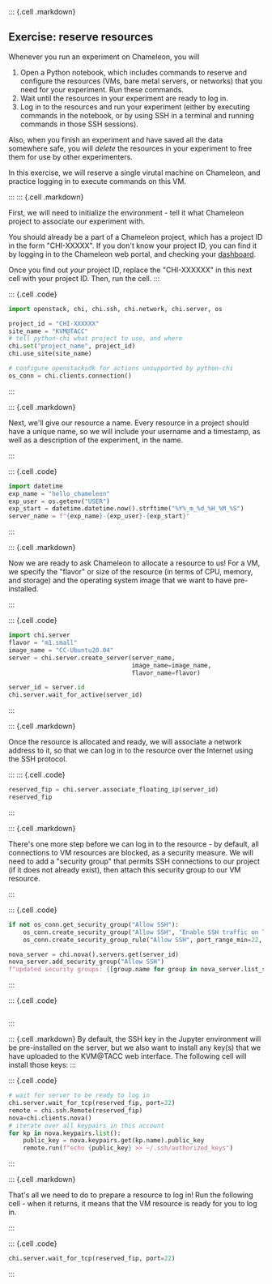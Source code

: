 

::: {.cell .markdown}
## Exercise: reserve resources

Whenever you run an experiment on Chameleon, you will

1. Open a Python notebook, which includes commands to reserve and configure the resources (VMs, bare metal servers, or networks) that you need for your experiment. Run these commands.
2. Wait until the resources in your experiment are ready to log in.
3. Log in to the resources and run your experiment (either by executing commands in the notebook, or by using SSH in a terminal and running commands in those SSH sessions).

Also, when you finish an experiment and have saved all the data somewhere safe, you will _delete_ the resources in your experiment to free them for use by other experimenters.

In this exercise, we will reserve a single virutal machine on Chameleon, and practice logging in to execute commands on this VM.

:::
::: {.cell .markdown}

First, we will need to initialize the environment - tell it what Chameleon project to associate our experiment with. 

You should already be a part of a Chameleon project, which has a project ID in the form "CHI-XXXXX". If you don't know your project ID, you can find it by logging in to the Chameleon web portal, and checking your [dashboard](https://chameleoncloud.org/user/dashboard/).

Once you find out *your* project ID, replace the "CHI-XXXXXX" in this next cell with your project ID. Then, run the cell.
:::

::: {.cell .code}
```python
import openstack, chi, chi.ssh, chi.network, chi.server, os

project_id = "CHI-XXXXXX"
site_name = "KVM@TACC"
# tell python-chi what project to use, and where
chi.set("project_name", project_id)  
chi.use_site(site_name)

# configure openstacksdk for actions unsupported by python-chi
os_conn = chi.clients.connection()
```
:::

::: {.cell .markdown}

Next, we'll give our resource a name. Every resource in a project should have a unique name, so we will include your username and a timestamp, as well as a description of the experiment, in the name.

:::

::: {.cell .code}
```python
import datetime
exp_name = "hello_chameleon"
exp_user = os.getenv("USER")
exp_start = datetime.datetime.now().strftime("%Y%_m_%d_%H_%M_%S")
server_name = f"{exp_name}-{exp_user}-{exp_start}"
```
:::


::: {.cell .markdown}

Now we are ready to ask Chameleon to allocate a resource to us! For a VM, we specify the "flavor" or size of the resource (in terms of CPU, memory, and storage) and the operating system image that we want to have pre-installed.

:::

::: {.cell .code}
```python
import chi.server
flavor = "m1.small"
image_name = "CC-Ubuntu20.04"
server = chi.server.create_server(server_name, 
                                  image_name=image_name, 
                                  flavor_name=flavor)

server_id = server.id
chi.server.wait_for_active(server_id)
```
:::

::: {.cell .markdown}

Once the resource is allocated and ready, we will associate a network address to it, so that we can log in to the resource over the Internet using the SSH protocol.

:::
::: {.cell .code}
```python
reserved_fip = chi.server.associate_floating_ip(server_id)
reserved_fip
```
:::

::: {.cell .markdown}


There's one more step before we can log in to the resource - by default, all connections to VM resources are blocked, as a security measure. We will need to add a "security group" that permits SSH connections to our project (if it does not already exist), then attach this security group to our VM resource.

:::

::: {.cell .code}
```python
if not os_conn.get_security_group("Allow SSH"):
    os_conn.create_security_group("Allow SSH", "Enable SSH traffic on TCP port 22")
    os_conn.create_security_group_rule("Allow SSH", port_range_min=22, port_range_max=22, protocol='tcp', remote_ip_prefix='0.0.0.0/0')

nova_server = chi.nova().servers.get(server_id)
nova_server.add_security_group("Allow SSH")
f"updated security groups: {[group.name for group in nova_server.list_security_group()]}"
```
:::

::: {.cell .code}
```python
```
:::


::: {.cell .markdown}
By default, the SSH key in the Jupyter environment will be pre-installed on the server, but we also want to install any key(s) that we have uploaded to the KVM@TACC web interface. The following cell will install those keys:
:::


::: {.cell .code}
```python
# wait for server to be ready to log in
chi.server.wait_for_tcp(reserved_fip, port=22)
remote = chi.ssh.Remote(reserved_fip) 
nova=chi.clients.nova()
# iterate over all keypairs in this account
for kp in nova.keypairs.list(): 
    public_key = nova.keypairs.get(kp.name).public_key 
    remote.run(f"echo {public_key} >> ~/.ssh/authorized_keys") 
```
:::


::: {.cell .markdown}


That's all we need to do to prepare a resource to log in! Run the following cell - when it returns, it means that the VM resource is ready for you to log in.

:::




::: {.cell .code}
```python
chi.server.wait_for_tcp(reserved_fip, port=22)
```
:::
